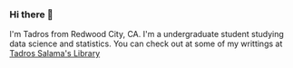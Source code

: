 ### Hi there 👋

I'm Tadros from Redwood City, CA. I'm a undergraduate student studying data science and statistics. You can check out at some of my writtings at [Tadros Salama's Library](https://www.notion.so/Tadros-Salama-s-Library-3834ececb35a40969189b7ac3fb652c2)
